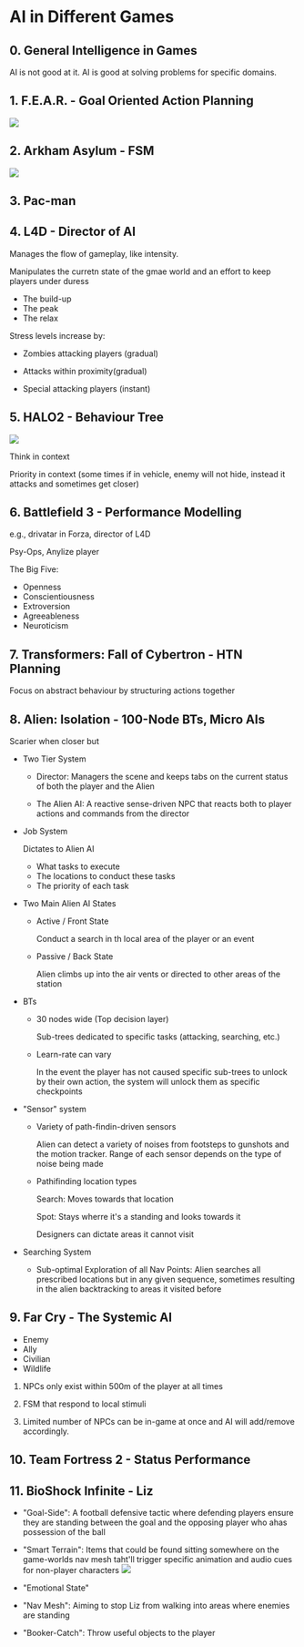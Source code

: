 # AI in Different Games

##  0. General Intelligence in Games

AI is not good at it. AI is good at solving problems for specific domains.

## 1. F.E.A.R. - Goal Oriented Action Planning

![](assets/Fear.png)

## 2. Arkham Asylum - FSM

![](assets/ArkhamAsylum.png)

## 3. Pac-man

## 4. L4D - Director of AI

Manages the flow of gameplay, like intensity.

Manipulates the curretn state of the gmae world and an effort to keep players under duress

- The build-up
- The peak
- The relax

Stress levels increase by:
- Zombies attacking players (gradual)

- Attacks within proximity(gradual)

- Special attacking players (instant)

## 5. HALO2 - Behaviour Tree

![](assets/HALO2.png)

Think in context

Priority in context (some times if in vehicle, enemy will not hide, instead it attacks and sometimes get closer)

## 6. Battlefield 3 - Performance Modelling

e.g., drivatar in Forza, director of L4D

Psy-Ops, Anylize player

The Big Five:
- Openness
- Conscientiousness
- Extroversion
- Agreeableness
- Neuroticism

## 7. Transformers: Fall of Cybertron - HTN Planning

Focus on abstract behaviour by structuring actions together

## 8. Alien: Isolation - 100-Node BTs, Micro AIs

Scarier when closer but 

- Two Tier System 

    - Director: Managers the scene and keeps tabs on the current status of both the player and the Alien

    - The Alien AI: A reactive sense-driven NPC that reacts both to player actions and commands from the director

- Job System
    
    Dictates to Alien AI

    - What tasks to execute
    - The locations to conduct these tasks
    - The priority of each task

- Two Main Alien AI States

    - Active / Front State

        Conduct a search in th local area of the player or an event

    - Passive / Back State

        Alien climbs up into the air vents or directed to other areas of the station

- BTs

    - 30 nodes wide (Top decision layer)
        
        Sub-trees dedicated to specific tasks (attacking, searching, etc.)

    - Learn-rate can vary

        In the event the player has not caused specific sub-trees to unlock by their own action, the system will unlock them as specific checkpoints

- "Sensor" system

    - Variety of path-findin-driven sensors
        
        Alien can detect a variety of noises from footsteps to gunshots and the motion tracker. Range of each sensor depends on the type of noise being made

    - Pathifinding location types

        Search: Moves towards that location

        Spot: Stays wherre it's a standing and looks towards it

        Designers can dictate areas it cannot visit

- Searching System

    - Sub-optimal Exploration of all Nav Points: Alien searches all prescribed locations but in any given sequence, sometimes resulting in the alien backtracking to areas it visited before


## 9. Far Cry - The Systemic AI 

- Enemy
- Ally
- Civilian
- Wildlife

1. NPCs only exist within 500m of the player at all times

2. FSM that respond to local stimuli

3. Limited number of NPCs can be in-game at once and AI will add/remove accordingly.

## 10. Team Fortress 2 - Status Performance

## 11. BioShock Infinite - Liz 

- "Goal-Side": A football defensive tactic where defending players ensure they are standing between the goal and the opposing player who ahas possession of the ball

- "Smart Terrain": Items that could be found sitting somewhere on the game-worlds nav mesh taht'll trigger specific animation and audio cues for non-player characters
![](assets/BioShock.png)

- "Emotional State"

- "Nav Mesh": Aiming to stop Liz from walking into areas where enemies are standing

- "Booker-Catch": Throw useful objects to the player